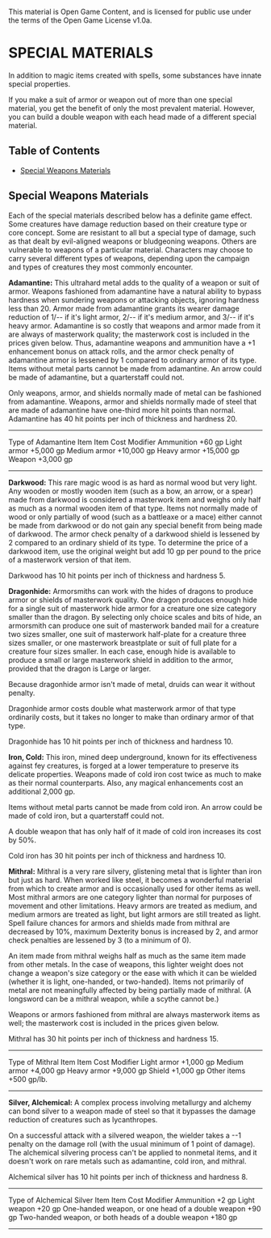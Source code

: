 This material is Open Game Content, and is licensed for public use under
the terms of the Open Game License v1.0a.

# SPECIAL MATERIALS

In addition to magic items created with spells, some substances have
innate special properties.

If you make a suit of armor or weapon out of more than one special
material, you get the benefit of only the most prevalent material.
However, you can build a double weapon with each head made of a
different special material.

## Table of Contents

-   [Special Weapons Materials](#special-weapons-materials)

## Special Weapons Materials

Each of the special materials described below has a definite game
effect. Some creatures have damage reduction based on their creature
type or core concept. Some are resistant to all but a special type of
damage, such as that dealt by evil-aligned weapons or bludgeoning
weapons. Others are vulnerable to weapons of a particular material.
Characters may choose to carry several different types of weapons,
depending upon the campaign and types of creatures they most commonly
encounter.

**Adamantine:** This ultrahard metal adds to the quality of a weapon or
suit of armor. Weapons fashioned from adamantine have a natural ability
to bypass hardness when sundering weapons or attacking objects, ignoring
hardness less than 20. Armor made from adamantine grants its wearer
damage reduction of 1/-- if it's light armor, 2/-- if it's medium armor,
and 3/-- if it's heavy armor. Adamantine is so costly that weapons and
armor made from it are always of masterwork quality; the masterwork cost
is included in the prices given below. Thus, adamantine weapons and
ammunition have a +1 enhancement bonus on attack rolls, and the armor
check penalty of adamantine armor is lessened by 1 compared to ordinary
armor of its type. Items without metal parts cannot be made from
adamantine. An arrow could be made of adamantine, but a quarterstaff
could not.

Only weapons, armor, and shields normally made of metal can be fashioned
from adamantine. Weapons, armor and shields normally made of steel that
are made of adamantine have one-third more hit points than normal.
Adamantine has 40 hit points per inch of thickness and hardness 20.

  ------------------------- --------------------
  Type of Adamantine Item   Item Cost Modifier
  Ammunition                +60 gp
  Light armor               +5,000 gp
  Medium armor              +10,000 gp
  Heavy armor               +15,000 gp
  Weapon                    +3,000 gp
  ------------------------- --------------------

**Darkwood:** This rare magic wood is as hard as normal wood but very
light. Any wooden or mostly wooden item (such as a bow, an arrow, or a
spear) made from darkwood is considered a masterwork item and weighs
only half as much as a normal wooden item of that type. Items not
normally made of wood or only partially of wood (such as a battleaxe or
a mace) either cannot be made from darkwood or do not gain any special
benefit from being made of darkwood. The armor check penalty of a
darkwood shield is lessened by 2 compared to an ordinary shield of its
type. To determine the price of a darkwood item, use the original weight
but add 10 gp per pound to the price of a masterwork version of that
item.

Darkwood has 10 hit points per inch of thickness and hardness 5.

**Dragonhide:** Armorsmiths can work with the hides of dragons to
produce armor or shields of masterwork quality. One dragon produces
enough hide for a single suit of masterwork hide armor for a creature
one size category smaller than the dragon. By selecting only choice
scales and bits of hide, an armorsmith can produce one suit of
masterwork banded mail for a creature two sizes smaller, one suit of
masterwork half-plate for a creature three sizes smaller, or one
masterwork breastplate or suit of full plate for a creature four sizes
smaller. In each case, enough hide is available to produce a small or
large masterwork shield in addition to the armor, provided that the
dragon is Large or larger.

Because dragonhide armor isn't made of metal, druids can wear it without
penalty.

Dragonhide armor costs double what masterwork armor of that type
ordinarily costs, but it takes no longer to make than ordinary armor of
that type.

Dragonhide has 10 hit points per inch of thickness and hardness 10.

**Iron, Cold:** This iron, mined deep underground, known for its
effectiveness against fey creatures, is forged at a lower temperature to
preserve its delicate properties. Weapons made of cold iron cost twice
as much to make as their normal counterparts. Also, any magical
enhancements cost an additional 2,000 gp.

Items without metal parts cannot be made from cold iron. An arrow could
be made of cold iron, but a quarterstaff could not.

A double weapon that has only half of it made of cold iron increases its
cost by 50%.

Cold iron has 30 hit points per inch of thickness and hardness 10.

**Mithral:** Mithral is a very rare silvery, glistening metal that is
lighter than iron but just as hard. When worked like steel, it becomes a
wonderful material from which to create armor and is occasionally used
for other items as well. Most mithral armors are one category lighter
than normal for purposes of movement and other limitations. Heavy armors
are treated as medium, and medium armors are treated as light, but light
armors are still treated as light. Spell failure chances for armors and
shields made from mithral are decreased by 10%, maximum Dexterity bonus
is increased by 2, and armor check penalties are lessened by 3 (to a
minimum of 0).

An item made from mithral weighs half as much as the same item made from
other metals. In the case of weapons, this lighter weight does not
change a weapon's size category or the ease with which it can be wielded
(whether it is light, one-handed, or two-handed). Items not primarily of
metal are not meaningfully affected by being partially made of mithral.
(A longsword can be a mithral weapon, while a scythe cannot be.)

Weapons or armors fashioned from mithral are always masterwork items as
well; the masterwork cost is included in the prices given below.

Mithral has 30 hit points per inch of thickness and hardness 15.

  ---------------------- --------------------
  Type of Mithral Item   Item Cost Modifier
  Light armor            +1,000 gp
  Medium armor           +4,000 gp
  Heavy armor            +9,000 gp
  Shield                 +1,000 gp
  Other items            +500 gp/lb.
  ---------------------- --------------------

**Silver, Alchemical:** A complex process involving metallurgy and
alchemy can bond silver to a weapon made of steel so that it bypasses
the damage reduction of creatures such as lycanthropes.

On a successful attack with a silvered weapon, the wielder takes a --1
penalty on the damage roll (with the usual minimum of 1 point of
damage). The alchemical silvering process can't be applied to nonmetal
items, and it doesn't work on rare metals such as adamantine, cold iron,
and mithral.

Alchemical silver has 10 hit points per inch of thickness and hardness
8.

  ----------------------------------------------------- --------------------
  Type of Alchemical Silver Item                        Item Cost Modifier
  Ammunition                                            +2 gp
  Light weapon                                          +20 gp
  One-handed weapon, or one head of a double weapon     +90 gp
  Two-handed weapon, or both heads of a double weapon   +180 gp
  ----------------------------------------------------- --------------------
